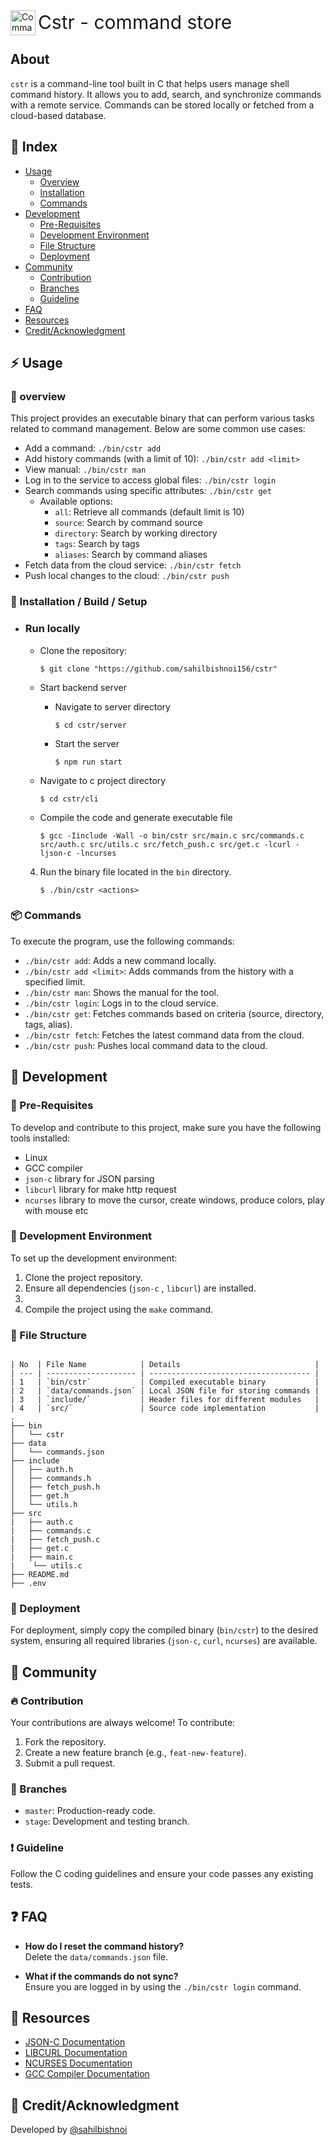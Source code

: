 <img src="https://readme.so/readme.svg" alt="Command Management" width="40" style="position:relative; top:10;"/> <span style="font-size:30"> Cstr - command store</span>

## About

`cstr` is a command-line tool built in C that helps users manage shell command history. It allows you to add, search, and synchronize commands with a remote service. Commands can be stored locally or fetched from a cloud-based database.

## 📒 Index

- [Usage](#zap-usage)
  - [Overview](#beginner-overview)
  - [Installation](#electric_plug-installation)
  - [Commands](#package-commands)
- [Development](#wrench-development)
  - [Pre-Requisites](#notebook-pre-requisites)
  - [Development Environment](#nut_and_bolt-development-environment)
  - [File Structure](#file_folder-file-structure)
  - [Deployment](#rocket-deployment)
- [Community](#cherry_blossom-community)
  - [Contribution](#fire-contribution)
  - [Branches](#cactus-branches)
  - [Guideline](#exclamation-guideline)
- [FAQ](#question-faq)
- [Resources](#page_facing_up-resources)
- [Credit/Acknowledgment](#star2-creditacknowledgment)

## :zap: Usage

### :beginner: overview

This project provides an executable binary that can perform various tasks related to command management. Below are some common use cases:

- Add a command: `./bin/cstr add`
- Add history commands (with a limit of 10): `./bin/cstr add <limit>`
- View manual: `./bin/cstr man`
- Log in to the service to access global files: `./bin/cstr login`
- Search commands using specific attributes: `./bin/cstr get`
  - Available options:
    - `all`: Retrieve all commands (default limit is 10)
    - `source`: Search by command source
    - `directory`: Search by working directory
    - `tags`: Search by tags
    - `aliases`: Search by command aliases
- Fetch data from the cloud service: `./bin/cstr fetch`
- Push local changes to the cloud: `./bin/cstr push`

### :electric_plug: Installation / Build / Setup

- ### Run locally

  - Clone the repository:

    `$ git clone "https://github.com/sahilbishnoi156/cstr"`

  - Start backend server

    - Navigate to server directory

      `$ cd cstr/server`

    - Start the server

      `$ npm run start`

  - Navigate to c project directory

    `$ cd cstr/cli`

  - Compile the code and generate executable file

    `$ gcc -Iinclude -Wall -o bin/cstr src/main.c src/commands.c src/auth.c src/utils.c src/fetch_push.c src/get.c -lcurl -ljson-c -lncurses`

  4. Run the binary file located in the `bin` directory.

     `$ ./bin/cstr <actions>`

### :package: Commands

To execute the program, use the following commands:

- `./bin/cstr add`: Adds a new command locally.
- `./bin/cstr add <limit>`: Adds commands from the history with a specified limit.
- `./bin/cstr man`: Shows the manual for the tool.
- `./bin/cstr login`: Logs in to the cloud service.
- `./bin/cstr get`: Fetches commands based on criteria (source, directory, tags, alias).
- `./bin/cstr fetch`: Fetches the latest command data from the cloud.
- `./bin/cstr push`: Pushes local command data to the cloud.

## :wrench: Development

### :notebook: Pre-Requisites

To develop and contribute to this project, make sure you have the following tools installed:

- Linux
- GCC compiler
- `json-c` library for JSON parsing
- `libcurl` library for make http request
- `ncurses` library to move the cursor, create windows, produce colors, play with mouse etc

### :nut_and_bolt: Development Environment

To set up the development environment:

1. Clone the project repository.
2. Ensure all dependencies (`json-c` , `libcurl`) are installed.
3.
4. Compile the project using the `make` command.

### :file_folder: File Structure

```

| No  | File Name            | Details                              |
| --- | -------------------- | ------------------------------------ |
| 1   | `bin/cstr`           | Compiled executable binary           |
| 2   | `data/commands.json` | Local JSON file for storing commands |
| 3   | `include/`           | Header files for different modules   |
| 4   | `src/`               | Source code implementation           |
.
├── bin
│   └── cstr
├── data
│   └── commands.json
├── include
│   ├── auth.h
│   ├── commands.h
│   ├── fetch_push.h
│   ├── get.h
│   └── utils.h
├── src
|   ├── auth.c
|   ├── commands.c
|   ├── fetch_push.c
|   ├── get.c
|   ├── main.c
|    └── utils.c
├── README.md
├── .env
```

### :rocket: Deployment

For deployment, simply copy the compiled binary (`bin/cstr`) to the desired system, ensuring all required libraries (`json-c`, `curl`, `ncurses`) are available.

## :cherry_blossom: Community

### :fire: Contribution

Your contributions are always welcome! To contribute:

1. Fork the repository.
2. Create a new feature branch (e.g., `feat-new-feature`).
3. Submit a pull request.

### :cactus: Branches

- `master`: Production-ready code.
- `stage`: Development and testing branch.

### :exclamation: Guideline

Follow the C coding guidelines and ensure your code passes any existing tests.

## :question: FAQ

- **How do I reset the command history?**  
  Delete the `data/commands.json` file.

- **What if the commands do not sync?**  
  Ensure you are logged in by using the `./bin/cstr login` command.

## :page_facing_up: Resources

- [JSON-C Documentation](https://github.com/json-c/json-c/wiki)
- [LIBCURL Documentation](https://curl.se/libcurl/c/)
- [NCURSES Documentation](https://tldp.org/HOWTO/NCURSES-Programming-HOWTO/)
- [GCC Compiler Documentation](https://gcc.gnu.org/)

## :star2: Credit/Acknowledgment

Developed by [@sahilbishnoi](https://github.com/sahilbishnoi156)
